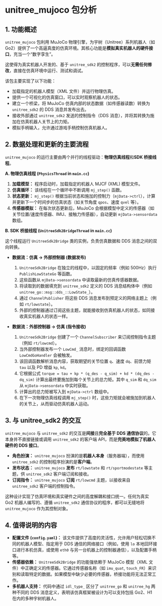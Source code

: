 
# unitree_mujoco 包分析

## 1. 功能概述

`unitree_mujoco` 包利用 MuJoCo 物理引擎，为宇树（Unitree）系列机器人（如 Go2）提供了一个高逼真度的仿真环境。其核心功能是**模拟真实机器人的硬件接口**，充当一个“数字孪生”。

这使得为真实机器人开发的、基于 `unitree_sdk2` 的控制程序，可以**无需任何修改**，直接在仿真环境中运行、测试和调试。

该包主要实现了以下功能：

*   加载指定的机器人模型（XML 文件）并运行物理仿真。
*   提供一个可视化的仿真窗口，可以实时观察机器人的状态。
*   建立一个桥梁，将 MuJoCo 仿真内部的状态数据（如传感器读数）转换为 `unitree_sdk2` 的 DDS 消息并发布出去。
*   接收外部通过 `unitree_sdk2` 发送的控制指令（DDS 消息），并将其转换为施加在仿真机器人关节上的力矩。
*   模拟手柄输入，允许通过游戏手柄控制仿真机器人。

## 2. 数据处理和更新的主要流程

`unitree_mujoco` 的运行主要由两个并行的线程驱动：**物理仿真线程**和**SDK 桥接线程**。

**A. 物理仿真线程 (`PhysicsThread` in `main.cc`)**

1.  **加载模型：** 程序启动时，加载指定的机器人 MJCF (XML) 模型文件。
2.  **仿真循环：** 该线程在一个循环中不断调用 `mj_step()` 函数。
3.  **状态更新：** `mj_step()` 根据当前状态和施加的控制力（`mjData->ctrl`），计算并更新下一个时间步的仿真状态（如关节角度 `qpos`、速度 `qvel` 等）。
4.  **传感器模拟：** 在每次状态更新后，MuJoCo 会根据模型中定义的传感器（如关节位置/速度传感器、IMU、接触力传感器），自动更新 `mjData->sensordata` 数组。

**B. SDK 桥接线程 (`UnitreeSdk2BridgeThread` in `main.cc`)**

这个线程运行 `UnitreeSdk2Bridge` 类的实例，负责仿真数据和 DDS 消息之间的双向转换。

*   **数据流：仿真 -> 外部控制器 (数据发布)**
    1.  `UnitreeSdk2Bridge` 在独立的线程中，以固定的频率（例如 500Hz）执行 `PublishLowStateGo` 等函数。
    2.  这些函数从 `mjData->sensordata` 中读取最新的仿真传感器数据。
    3.  将读取到的数据填充到 `unitree_sdk2` 定义的 DDS 消息结构体中（例如 `unitree_go::msg::dds_::LowState_`）。
    4.  通过 `ChannelPublisher` 将这些 DDS 消息发布到预定义的网络主题上（例如 `rt/lowstate`）。
    5.  外部的控制器通过订阅这些主题，就能接收到仿真机器人的状态，如同接收真实机器人的状态一样。

*   **数据流：外部控制器 -> 仿真 (指令接收)**
    1.  `UnitreeSdk2Bridge` 创建了一个 `ChannelSubscriber` 来订阅控制指令主题（例如 `rt/lowcmd`）。
    2.  当外部控制器发布一个 `LowCmd_` 消息时，绑定的回调函数 `LowCmdGoHandler` 会被触发。
    3.  该回调函数解析消息内容，获取期望的关节位置 `q`、速度 `dq`、前馈力矩 `tau` 以及 PD 增益 `kp`, `kd`。
    4.  它根据公式 `torque = tau + kp * (q_des - q_sim) + kd * (dq_des - dq_sim)` 计算出最终要施加到每个关节上的总力矩。其中 `q_sim` 和 `dq_sim` 从 `mjData->sensordata` 中实时获取。
    5.  计算出的总力矩被写入到 `mjData->ctrl` 数组中。
    6.  在下一次物理仿真线程调用 `mj_step()` 时，这些力矩就会被施加到机器人的关节上，从而驱动仿真机器人运动。

## 3. 与 unitree_sdk2 的交互

`unitree_mujoco` 与 `unitree_sdk2` 的交互是**间接**且**完全基于 DDS 通信协议**的。它本身并不直接链接或调用 `unitree_sdk2` 的客户端 API，而是**完美地模拟了机器人硬件的 DDS 接口**。

*   **角色扮演：** `unitree_mujoco` 扮演的是**机器人本身**（服务器端），而使用 `unitree_sdk2` 的控制程序扮演的是**客户端**。
*   **发布状态：** `unitree_mujoco` **发布** `rt/lowstate` 和 `rt/sportmodestate` 等主题，供 `unitree_sdk2` 客户端订阅和接收。
*   **订阅指令：** `unitree_mujoco` **订阅** `rt/lowcmd` 主题，以接收来自 `unitree_sdk2` 客户端的控制指令。

这种设计实现了仿真环境和真实硬件之间的高度解耦和接口统一。任何为真实 Go2 机器人编写的、遵循 `unitree_sdk2` 通信协议的程序，都可以无缝地将 `unitree_mujoco` 作为其控制对象。

## 4. 值得说明的内容

*   **配置文件 (`config.yaml`)：** 该文件提供了高度的灵活性，允许用户轻松切换不同的机器人模型、指定用于 DDS 通信的网络接口（例如，使用 `lo` 本地回环接口进行本机仿真，或使用 `eth0` 与另一台机器上的控制器通信），以及配置手柄等。
*   **传感器依赖：** `UnitreeSdk2Bridge` 的功能强依赖于 MuJoCo 模型（XML 文件）中正确定义的传感器。它通过传感器名称（如 `imu_quat`, `touch_FR`）来识别和读取特定的数据。如果模型中缺少必要的传感器，桥接功能将无法正常工作。
*   **多机器人支持：** 代码中通过 `idl_type_` 区分了 `unitree_go` 和 `unitree_hg` 两种不同的 DDS 消息定义，表明该仿真框架被设计为可以支持包括 Go2、H1 在内的多种宇树机器人。
